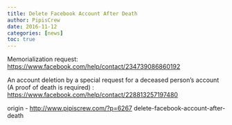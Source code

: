 ```yaml
---
title: Delete Facebook Account After Death
author: PipisCrew
date: 2016-11-12
categories: [news]
toc: true
---
```


Memorialization request:
https://www.facebook.com/help/contact/234739086860192

An account deletion by a special request for a deceased person’s account (A proof of death is required) :
https://www.facebook.com/help/contact/228813257197480

origin - http://www.pipiscrew.com/?p=6267 delete-facebook-account-after-death